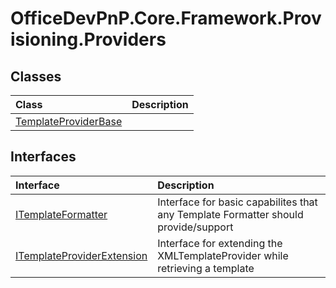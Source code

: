# OfficeDevPnP.Core.Framework.Provisioning.Providers
## Classes
|**Class**|**Description**|
|:-----|:-----|
|[TemplateProviderBase](OfficeDevPnP.Core.Framework.Provisioning.Providers.TemplateProviderBase.md)||
## Interfaces
|**Interface**|**Description**|
|:-----|:-----|
|[ITemplateFormatter](OfficeDevPnP.Core.Framework.Provisioning.Providers.ITemplateFormatter.md)|Interface for basic capabilites that any Template Formatter should provide/support|
|[ITemplateProviderExtension](OfficeDevPnP.Core.Framework.Provisioning.Providers.ITemplateProviderExtension.md)|Interface for extending the XMLTemplateProvider while retrieving a template|
